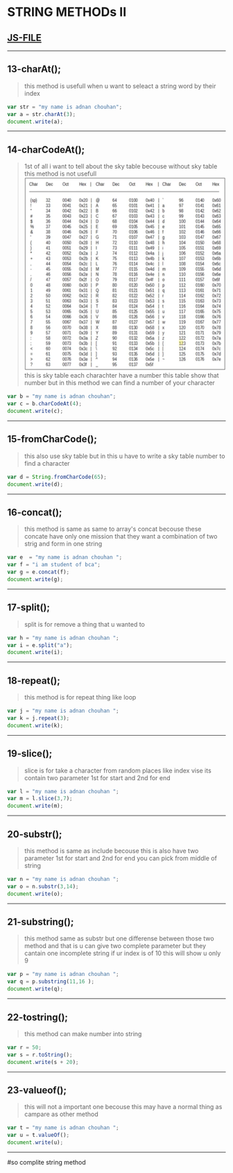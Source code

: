 # STRING METHODs II
## [JS-FILE](/js/57-string-methods-II.js)
---

## 13-charAt();
> this method is usefull when u want to seleact a string word by their index
```javascript
var str = "my name is adnan chouhan";
var a = str.charAt(3);
document.write(a);
```
---

## 14-charCodeAt();
> 1st of all i want to tell about the sky table becouse without sky table this method is not usefull
![code image](/images/Screenshot%20from%202023-03-12%2022-57-16.png)
this is sky table each charachter have a number this table show that number but in this method we can find a number of your character
```javascript
var b = "my name is adnan chouhan";
var c = b.charCodeAt(4);
document.write(c);
```
---

## 15-fromCharCode();
> this also use sky table but in this u have to write a sky table number to find a character
```javascript
var d = String.fromCharCode(65);
document.write(d);
```
---

## 16-concat();
> this method is same as same to array's concat becouse these concate have only one mission that they want a combination of two strig and form in one string
```javascript
var e  = "my name is adnan chouhan ";
var f = "i am student of bca";
var g = e.concat(f);
document.write(g);
```
---

## 17-split();
> split is for remove a thing that u wanted to
```javascript
var h = "my name is adnan chouhan ";
var i = e.split("a");
document.write(i);
```
---

## 18-repeat();
> this method is for repeat thing like loop
``` javascript
var j = "my name is adnan chouhan ";
var k = j.repeat(3);
document.write(k);
```
---

## 19-slice();
> slice is for take a character from random places like index vise its contain two parameter 1st for start and 2nd for end
```javascript
var l = "my name is adnan chouhan ";
var m = l.slice(3,7);
document.write(m);
```
---

## 20-substr();
> this method is same as include becouse this is also have two parameter 1st for start and 2nd for end you can pick from middle of string
```javascript
var n = "my name is adnan chouhan ";
var o = n.substr(3,14);
document.write(o);
```
---

## 21-substring();
> this method same as substr but one differense between those two method and that is u can give two complete parameter but they cantain one incomplete string if ur index is of 10 this will show u only 9
```javascript
var p = "my name is adnan chouhan ";
var q = p.substring(11,16 );
document.write(q);
```
---

## 22-tostring();
> this method can make number into string
```javascript
var r = 50;
var s = r.toString();
document.write(s + 20);
```
---

## 23-valueof();
> this will not a important one becouse this may have a normal thing as campare as other method
```javascript
var t = "my name is adnan chouhan ";
var u = t.valueOf();
document.write(u);
```
---

#so complite string method


